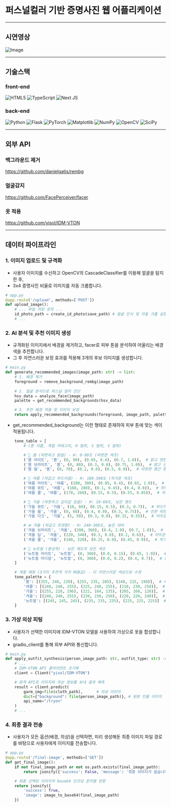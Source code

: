 # 퍼스널컬러 기반 증명사진 웹 어플리케이션
---
## 시연영상
![Image](https://github.com/user-attachments/assets/0e9c0f7c-9db6-486c-a5fa-de430d5513f9)



---
## 기술스택

### front-end
![HTML5](https://img.shields.io/badge/html5-%23E34F26.svg?style=for-the-badge&logo=html5&logoColor=white)
![TypeScript](https://img.shields.io/badge/typescript-%23007ACC.svg?style=for-the-badge&logo=typescript&logoColor=white)
![Next JS](https://img.shields.io/badge/Next-black?style=for-the-badge&logo=next.js&logoColor=white)


### back-end
![Python](https://img.shields.io/badge/python-3670A0?style=for-the-badge&logo=python&logoColor=ffdd54)
![Flask](https://img.shields.io/badge/flask-%23000.svg?style=for-the-badge&logo=flask&logoColor=white)
![PyTorch](https://img.shields.io/badge/PyTorch-%23EE4C2C.svg?style=for-the-badge&logo=PyTorch&logoColor=white)
![Matplotlib](https://img.shields.io/badge/Matplotlib-%23ffffff.svg?style=for-the-badge&logo=Matplotlib&logoColor=black)
![NumPy](https://img.shields.io/badge/numpy-%23013243.svg?style=for-the-badge&logo=numpy&logoColor=white)
![OpenCV](https://img.shields.io/badge/opencv-%23white.svg?style=for-the-badge&logo=opencv&logoColor=white)
![SciPy](https://img.shields.io/badge/SciPy-%230C55A5.svg?style=for-the-badge&logo=scipy&logoColor=%white)



---
## 외부 API
### 백그라운드 제거 
https://github.com/danielgatis/rembg  
### 얼굴감지
https://github.com/FacePerceiver/facer
### 옷 적용
https://github.com/yisol/IDM-VTON

---
## 데이터 파이프라인

### 1. 이미지 업로드 및 규격화
- 사용자 이미지를 수신하고 OpenCV의 CascadeClassifier를 이용해 얼굴을 탐지한 후,
- 3x4 증명사진 비율로 이미지를 자동 크롭합니다.

```python
# app.py
@app.route('/upload', methods=['POST'])
def upload_image():
    # ... 파일 저장 로직 ...
    id_photo_path = create_id_photo(save_path) # 얼굴 인식 및 자동 크롭 실행
    # ...
```



### 2. AI 분석 및 추천 이미지 생성
- 규격화된 이미지에서 배경을 제거하고, facer로 피부 톤을 분석하여 어울리는 배경색을 추천합니다.
- 그 후 자연스러운 보정 효과를 적용해 3개의 후보 이미지를 생성합니다.

```python
# main.py
def generate_recommended_images(image_path: str) -> list:
    # 1. 배경 제거
    foreground = remove_background_rembg(image_path)
    
    # 2. 얼굴 분석으로 퍼스널 컬러 진단
    hsv_data = analyze_face(image_path)
    palette = get_recommended_backgrounds(hsv_data)

    # 3. 추천 배경 적용 및 이미지 보정
    return apply_recommended_backgrounds(foreground, image_path, palette)
```



- get_recommended_background는 이런 형태로 존재하여 피부 톤에 맞는 색이 적용됩니다.

```python
    tone_table = [
        # (톤 이름, 계절 카테고리, H 범위, S 범위, V 범위)

        # 🌸 봄 (따뜻하고 밝음) - H: 0-90도 (따뜻한 색조)
        ('봄 라이트', '봄', (0, 90), (0.05, 0.4), (0.7, 1.0)),  # 밝고 연한 따뜻한 톤
        ('봄 브라이트', '봄', (0, 80), (0.3, 0.8), (0.75, 1.0)),  # 밝고 선명한 따뜻한 톤
        ('봄 웜', '봄', (0, 70), (0.2, 0.6), (0.5, 0.9)),  # 따뜻한 중간 톤

        # 🌊 여름 (차갑고 부드러움) - H: 180-300도 (차가운 색조)
        ('여름 라이트', '여름', (180, 300), (0.05, 0.4), (0.65, 1.0)),  # 밝고 연한 차가운 톤
        ('여름 뮤트', '여름', (160, 280), (0.1, 0.45), (0.4, 0.8)),  # 부드러운 차가운 톤
        ('여름 쿨', '여름', (170, 260), (0.15, 0.5), (0.55, 0.85)),  # 차가운 중간 톤

        # 🍂 가을 (따뜻하고 깊이감 있음) - H: 10-60도, 낮은 명도
        ('가을 뮤트', '가을', (10, 80), (0.15, 0.5), (0.3, 0.7)),  # 부드러운 따뜻한 어두운 톤
        ('가을 웜', '가을', (0, 60), (0.4, 0.9), (0.3, 0.75)),  # 진한 따뜻한 톤
        ('가을 다크', '가을', (5, 50), (0.3, 0.8), (0.15, 0.55)),  # 어두운 따뜻한 톤

        # ❄️ 겨울 (차갑고 또렷함) - H: 240-360도, 높은 대비
        ('겨울 브라이트', '겨울', (200, 360), (0.4, 1.0), (0.7, 1.0)),  # 밝고 선명한 차가운 톤
        ('겨울 딥', '겨울', (220, 340), (0.3, 0.8), (0.2, 0.6)),  # 어두운 차가운 톤
        ('겨울 쿨', '겨울', (180, 320), (0.25, 0.9), (0.45, 0.9)),  # 차가운 중간 톤

        # 🌟 뉴트럴 (중성적) - 낮은 채도의 모든 색조
        ('뉴트럴 라이트', '뉴트럴', (0, 360), (0.0, 0.15), (0.65, 1.0)),  # 매우 연한 중성 톤
        ('뉴트럴 미디엄', '뉴트럴', (0, 360), (0.0, 0.2), (0.4, 0.7)),  # 중간 중성 톤
    ]

    # 계절 매핑 (3가지 추천색 각각 RGB값) - 더 자연스러운 색상으로 수정
    tone_palette = {
        '봄': [(255, 248, 220), (255, 235, 205), (248, 225, 190)],  # 따뜻한 아이보리, 피치, 베이지
        '여름': [(240, 248, 255), (225, 240, 255), (210, 230, 250)],  # 시원한 블루 화이트
        '가을': [(255, 228, 196), (222, 184, 135), (205, 160, 120)],  # 따뜻한 베이지, 카키
        '겨울': [(248, 248, 255), (230, 230, 250), (220, 220, 240)],  # 차가운 화이트, 라벤더
        '뉴트럴': [(245, 245, 245), (235, 235, 235), (225, 225, 225)]  # 중성 그레이 톤
    }
```



### 3. 가상 의상 피팅
- 사용자가 선택한 이미지에 IDM-VTON 모델을 사용하여 가상으로 옷을 합성합니다.
- gradio_client를 통해 외부 API와 통신합니다.
  
```python
# main.py
def apply_outfit_synthesis(person_image_path: str, outfit_type: str) -> str:
    # ...
    # IDM-VTON API 클라이언트 초기화
    client = Client("yisol/IDM-VTON")

    # 원격 API로 이미지와 의상 정보를 보내 결과 예측
    result = client.predict(
        garm_img=file(cloth_path),      # 의상 이미지
        dict={"background": file(person_image_path)}, # 원본 인물 이미지
        api_name="/tryon"
    )
    # ...
```



### 4. 최종 결과 전송
- 사용자가 모든 옵션(배경, 의상)을 선택하면, 미리 생성해둔 최종 이미지 파일 경로를 바탕으로 사용자에게 이미지를 전송합니다.

```python
# app.py
@app.route('/final-image', methods=['GET'])
def get_final_image():
    if not final_image_path or not os.path.exists(final_image_path):
        return jsonify({'success': False, 'message': '최종 이미지가 없습니다'}), 400

    # 최종 선택된 이미지의 base64 인코딩 문자열 반환
    return jsonify({
        'success': True,
        'image': image_to_base64(final_image_path)
    })
```


